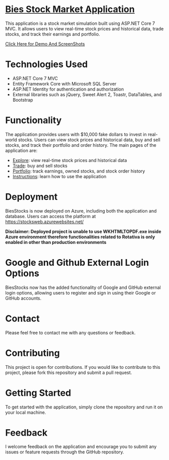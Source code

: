 # [Bies Stock Market Application](https://stocksweb.azurewebsites.net/)
This application is a stock market simulation built using ASP.NET Core 7 MVC. It allows users to view real-time stock prices and historical data, trade stocks, and track their earnings and portfolio.

[Click Here for Demo And ScreenShots](./Demo)
# Technologies Used
- ASP.NET Core 7 MVC
- Entity Framework Core with Microsoft SQL Server
- ASP.NET Identity for authentication and authorization
- External libraries such as jQuery, Sweet Alert 2, Toastr, DataTables, and Bootstrap

# Functionality
The application provides users with $10,000 fake dollars to invest in real-world stocks. Users can view stock prices and historical data, buy and sell stocks, and track their portfolio and order history. The main pages of the application are:

- [Explore](https://raw.githubusercontent.com/HordeBies/StocksApplication/master/Demo/Explore.png): view real-time stock prices and historical data
- [Trade](https://raw.githubusercontent.com/HordeBies/StocksApplication/master/Demo/Trade.png): buy and sell stocks
- [Portfolio](https://raw.githubusercontent.com/HordeBies/StocksApplication/master/Demo/Portfolio.png): track earnings, owned stocks, and stock order history
- [Instructions](https://raw.githubusercontent.com/HordeBies/StocksApplication/master/Demo/Beginners.png): learn how to use the application

# Deployment
BiesStocks is now deployed on Azure, including both the application and database. Users can access the platform at https://stocksweb.azurewebsites.net/

**Disclaimer: Deployed project is unable to use WKHTMLTOPDF.exe inside Azure environment therefore functionalities related to Rotativa is only enabled in other than production environments**

# Google and Github External Login Options
BiesStocks now has the added functionality of Google and GitHub external login options, allowing users to register and sign in using their Google or GitHub accounts.

# Contact
Please feel free to contact me with any questions or feedback.

# Contributing

This project is open for contributions. If you would like to contribute to this project, please fork this repository and submit a pull request.
# Getting Started
To get started with the application, simply clone the repository and run it on your local machine.

# Feedback
I welcome feedback on the application and encourage you to submit any issues or feature requests through the GitHub repository.
